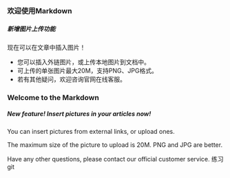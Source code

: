 ### 欢迎使用Markdown

##### 新增图片上传功能

现在可以在文章中插入图片！

- 您可以插入外链图片，或上传本地图片到文档中。
- 可上传的单张图片最大20M，支持PNG、JPG格式。
- 若有其他疑问，欢迎咨询官网在线客服。

 

### Welcome to the Markdown

##### New feature! Insert pictures in your articles now!

You can insert pictures from external links, or upload ones.

The maximum size of the picture to upload is 20M. PNG and JPG are better.

Have any other questions, please contact our official customer service.
练习git
